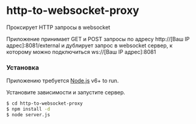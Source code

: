 # http-to-websocket-proxy

Проксирует HTTP запросы в websocket

Приложение принимает GET и POST запросы по адресу http://[Ваш IP адрес]:8081/external и дублирует запрос в websocket сервер, к которому можно подключиться ws://[Ваш IP адрес]:8081

### Установка

Приложению требуется [Node.js](https://nodejs.org/) v6+ to run.

Установите зависимости и запустите сервер.

```sh
$ cd http-to-websocket-proxy
$ npm install -d
$ node server.js
```